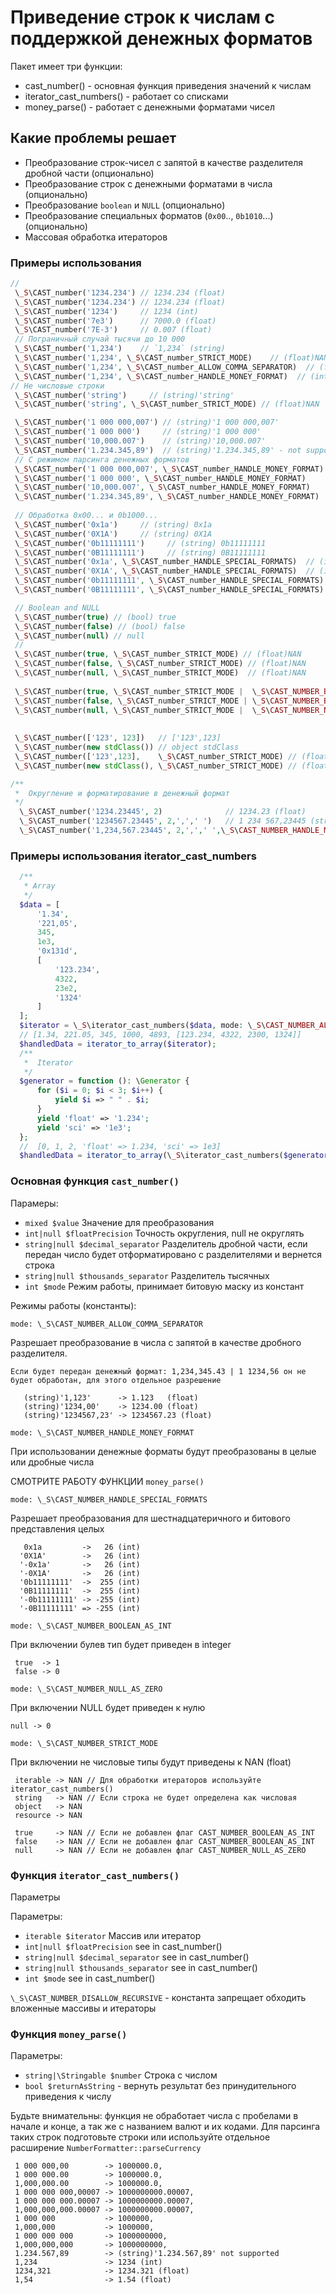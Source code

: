 # Приведение строк к числам с поддержкой денежных форматов

Пакет имеет три функции:

- cast_number() - основная функция приведения значений к числам
- iterator_cast_numbers() - работает со списками
- money_parse() - работает с денежными форматами чисел

## Какие проблемы решает

- Преобразование строк-чисел с запятой в качестве разделителя дробной части (опционально)
- Преобразование строк с денежными форматами в числа (опционально)
- Преобразование `boolean` и `NULL` (опционально)
- Преобразование специальных форматов (`0x00`.., `0b1010`...) (опционально)
- Массовая обработка итераторов

### Примеры использования

```php
// 
 \_S\CAST_number('1234.234') // 1234.234 (float)
 \_S\CAST_number('1234.234') // 1234.234 (float)
 \_S\CAST_number('1234')     // 1234 (int)
 \_S\CAST_number('7e3')      // 7000.0 (float)
 \_S\CAST_number('7E-3')     // 0.007 (float)
 // Пограничный случай тысячи до 10 000
 \_S\CAST_number('1,234')    // `1,234` (string)
 \_S\CAST_number('1,234', \_S\CAST_number_STRICT_MODE)    // (float)NAN
 \_S\CAST_number('1,234', \_S\CAST_number_ALLOW_COMMA_SEPARATOR)  // (float) 1.234 
 \_S\CAST_number('1,234', \_S\CAST_number_HANDLE_MONEY_FORMAT)  // (int) 1234 
// Не числовые строки
 \_S\CAST_number('string')     // (string)'string' 
 \_S\CAST_number('string', \_S\CAST_number_STRICT_MODE) // (float)NAN

 \_S\CAST_number('1 000 000,007') // (string)'1 000 000,007'
 \_S\CAST_number('1 000 000')     // (string)'1 000 000'
 \_S\CAST_number('10,000.007')    // (string)'10,000.007'
 \_S\CAST_number('1.234.345,89')  // (string)'1.234.345,89' - not supported in money parse
 // С режимом парсинга денежных форматов
 \_S\CAST_number('1 000 000,007', \_S\CAST_number_HANDLE_MONEY_FORMAT) // (float) 1000000.007
 \_S\CAST_number('1 000 000', \_S\CAST_number_HANDLE_MONEY_FORMAT)     // (int) 1000000
 \_S\CAST_number('10,000.007', \_S\CAST_number_HANDLE_MONEY_FORMAT)    // (float)10000.007
 \_S\CAST_number('1.234.345,89', \_S\CAST_number_HANDLE_MONEY_FORMAT)  // (string)'1.234.345,89' - not supported in money parse
 
 // Обработка 0x00... и 0b1000...
 \_S\CAST_number('0x1a')     // (string) 0x1a
 \_S\CAST_number('0X1A')     // (string) 0X1A
 \_S\CAST_number('0b11111111')     // (string) 0b11111111
 \_S\CAST_number('0B11111111')     // (string) 0B11111111
 \_S\CAST_number('0x1a', \_S\CAST_number_HANDLE_SPECIAL_FORMATS)  // (int)26
 \_S\CAST_number('0X1A', \_S\CAST_number_HANDLE_SPECIAL_FORMATS)  // (int)26
 \_S\CAST_number('0b11111111', \_S\CAST_number_HANDLE_SPECIAL_FORMATS)  // (int)26
 \_S\CAST_number('0B11111111', \_S\CAST_number_HANDLE_SPECIAL_FORMATS)  // (int)26

 // Boolean and NULL
 \_S\CAST_number(true) // (bool) true
 \_S\CAST_number(false) // (bool) false
 \_S\CAST_number(null) // null
 // 
 \_S\CAST_number(true, \_S\CAST_number_STRICT_MODE) // (float)NAN
 \_S\CAST_number(false, \_S\CAST_number_STRICT_MODE) // (float)NAN
 \_S\CAST_number(null, \_S\CAST_number_STRICT_MODE)  // (float)NAN
 
 \_S\CAST_number(true, \_S\CAST_number_STRICT_MODE |  \_S\CAST_NUMBER_BOOLEAN_AS_INT)  // (int) 1
 \_S\CAST_number(false, \_S\CAST_number_STRICT_MODE | \_S\CAST_NUMBER_BOOLEAN_AS_INT)) // (int) 0
 \_S\CAST_number(null, \_S\CAST_number_STRICT_MODE |  \_S\CAST_NUMBER_NULL_AS_ZERO)    // (int) 0
 
 
 \_S\CAST_number(['123', 123])   // ['123',123]
 \_S\CAST_number(new stdClass()) // object stdClass
 \_S\CAST_number(['123',123],    \_S\CAST_number_STRICT_MODE) // (float)NAN
 \_S\CAST_number(new stdClass(), \_S\CAST_number_STRICT_MODE) // (float)NAN

/**
 *  Округление и форматирование в денежный формат
 */
  \_S\CAST_number('1234.23445', 2)              // 1234.23 (float)
  \_S\CAST_number('1234567.23445', 2,',',' ')   // 1 234 567,23445 (string)
  \_S\CAST_number('1,234,567.23445', 2,',',' ',\_S\CAST_NUMBER_HANDLE_MONEY_FORMAT) // 1 234 567,23445 (string)

```

### Примеры использования iterator_cast_numbers

```php
  /**
   * Array
   */
  $data = [
      '1.34',
      '221,05',
      345,
      1e3,
      '0x131d',
      [
          '123.234',
          4322,
          23e2,
          '1324'
      ]
  ];
  $iterator = \_S\iterator_cast_numbers($data, mode: \_S\CAST_NUMBER_ALLOW_COMMA_SEPARATOR); // Generator
  // [1.34, 221.05, 345, 1000, 4893, [123.234, 4322, 2300, 1324]]
  $handledData = iterator_to_array($iterator);
  /**
   *  Iterator
   */
  $generator = function (): \Generator {
      for ($i = 0; $i < 3; $i++) {
          yield $i => " " . $i;
      }
      yield 'float' => '1.234';
      yield 'sci' => '1e3';
  };
  //  [0, 1, 2, 'float' => 1.234, 'sci' => 1e3]
  $handledData = iterator_to_array(\_S\iterator_cast_numbers($generator));
```

### Основная функция `cast_number()`

Парамеры:

- `mixed $value`  Значение для преобразования
- `int|null $floatPrecision`  Точность округления, null не округлять
- `string|null $decimal_separator` Разделитель дробной части, если передан число будет отформатировано с разделителями и
  вернется строка
- `string|null $thousands_separator` Разделитель тысячных
- `int $mode` Режим работы, принимает битовую маску из констант

Режимы работы (константы):

`mode: \_S\CAST_NUMBER_ALLOW_COMMA_SEPARATOR`

Разрешает преобразование в числа с запятой в качестве дробного разделителя.

`Если будет передан денежный формат: 1,234,345.43 | 1 1234,56 он не будет обработан, для этого отдельное разрешение`

```
   (string)'1,123'      -> 1.123   (float)
   (string)'1234,00'    -> 1234.00 (float)
   (string)'1234567,23' -> 1234567.23 (float)
```

`mode: \_S\CAST_NUMBER_HANDLE_MONEY_FORMAT`

При использовании денежные форматы будут преобразованы в целые или дробные числа

СМОТРИТЕ РАБОТУ ФУНКЦИИ `money_parse()`

`mode: \_S\CAST_NUMBER_HANDLE_SPECIAL_FORMATS`

Разрешает преобразования для шестнадцатеричного и битового представления целых

```
   0x1a         ->   26 (int)
  '0X1A'        ->   26 (int)
  '-0x1a'       ->   26 (int)
  '-0X1A'       ->   26 (int)
  '0b11111111'  ->  255 (int)
  '0B11111111'  ->  255 (int)
  '-0b11111111' -> -255 (int)
  '-0B11111111' => -255 (int)
```

`mode: \_S\CAST_NUMBER_BOOLEAN_AS_INT`

При включении булев тип будет приведен в integer

```
 true  -> 1
 false -> 0
```

`mode: \_S\CAST_NUMBER_NULL_AS_ZERO`

При включении NULL будет приведен к нулю

`
null -> 0
`

`mode: \_S\CAST_NUMBER_STRICT_MODE`

При включении не числовые типы будут приведены к NAN (float)

```
 iterable -> NAN // Для обработки итераторов используйте iterator_cast_numbers()
 string   -> NAN // Если строка не будет определена как числовая
 object   -> NAN 
 resource -> NAN
 
 true     -> NAN // Если не добавлен флаг CAST_NUMBER_BOOLEAN_AS_INT
 false    -> NAN // Если не добавлен флаг CAST_NUMBER_BOOLEAN_AS_INT
 null     -> NAN // Если не добавлен флаг CAST_NUMBER_NULL_AS_ZERO
```

### Функция `iterator_cast_numbers()`

Параметры

Параметры:

- `iterable $iterator`   Массив или итератор
- `int|null $floatPrecision`   see in cast_number()
- `string|null $decimal_separator`  see in cast_number()
- `string|null $thousands_separator`  see in cast_number()
- `int $mode`  see in cast_number()

`\_S\CAST_NUMBER_DISALLOW_RECURSIVE` - константа запрещает обходить вложенные массивы и итераторы

### Функция `money_parse()`

Параметры:

- `string|\Stringable $number`  Строка с числом
- `bool $returnAsString` - вернуть результат без принудительного приведения к числу

Будьте внимательны: функция не обработает числа с пробелами в начале и конце, а так же с названием валют и их
кодами.
Для парсинга таких строк подготовьте строки или используйте отдельное расширение `NumberFormatter::parseCurrency`

```
 1 000 000,00        -> 1000000.0,
 1 000 000.00        -> 1000000.0,
 1,000,000.00        -> 1000000.0,
 1 000 000 000,00007 -> 1000000000.00007,
 1 000 000 000.00007 -> 1000000000.00007,
 1,000,000,000.00007 -> 1000000000.00007,
 1 000 000           -> 1000000,
 1,000,000           -> 1000000,
 1 000 000 000       -> 1000000000,
 1,000,000,000       -> 1000000000,
 1.234.567,89        -> (string)'1.234.567,89' not supported
 1,234               -> 1234 (int)
 1234,321            -> 1234.321 (float)
 1,54                -> 1.54 (float) 
```






